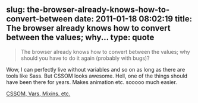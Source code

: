 slug: the-browser-already-knows-how-to-convert-between
date: 2011-01-18 08:02:19
title: The browser already knows how to convert between the values; why...
type: quote
---

> The browser already knows how to convert between the values; why should you have to do it again (probably with bugs)?

Wow, I can perfectly live without variables and so on as long as there are tools like Sass. But CSSOM looks awesome. Hell, one of the things should have been there for years. Makes animation etc. sooooo much easier.

 [CSSOM, Vars, Mixins, etc.](http://www.xanthir.com/talks/2011-01-12/slides.html)
